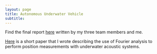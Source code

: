 ```yaml
---
layout: page
title: Autonomous Underwater Vehicle
subtitle: 
---
```


Find the final report [here](https://vickimoran.github.io/Final_Report.pdf) written by my three team members and me.

[Here](https://vickimoran.github.io/Moran_Tech_Memo.pdf) is a short paper that I wrote describing the use of Fourier analysis to perform position measurements with underwater acoustic systems.
